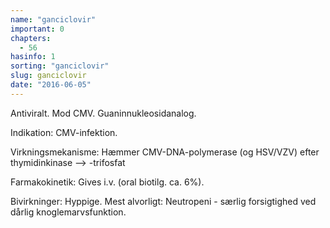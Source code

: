 ```yaml
---
name: "ganciclovir"
important: 0
chapters:  
  - 56
hasinfo: 1
sorting: "ganciclovir"
slug: ganciclovir
date: "2016-06-05"
---
```


Antiviralt. Mod CMV. Guaninnukleosidanalog.

Indikation: CMV-infektion.

Virkningsmekanisme: Hæmmer CMV-DNA-polymerase (og HSV/VZV) efter thymidinkinase --> -trifosfat

Farmakokinetik: Gives i.v. (oral biotilg. ca. 6%).

Bivirkninger: Hyppige. Mest alvorligt: Neutropeni - særlig forsigtighed ved dårlig knoglemarvsfunktion.
